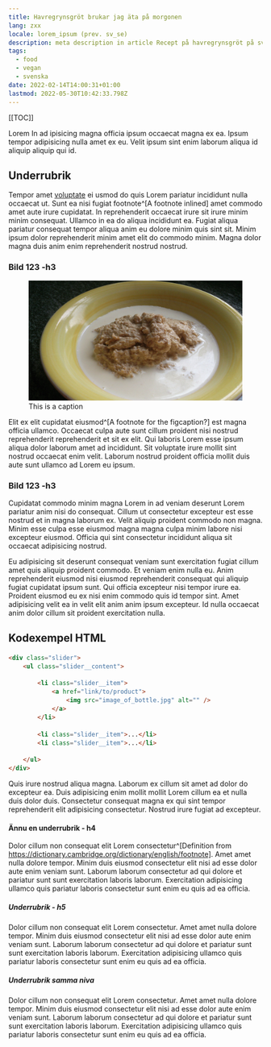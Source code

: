 ```yaml
---
title: Havregrynsgröt brukar jag äta på morgonen
lang: zxx
locale: lorem_ipsum (prev. sv_se)
description: meta description in article Recept på havregrynsgröt på svenska.
tags:
  - food
  - vegan
  - svenska
date: 2022-02-14T14:00:31+01:00
lastmod: 2022-05-30T10:42:33.798Z
---
```


[[TOC]]

<p class="summary">Lorem In ad ipisicing magna officia ipsum occaecat magna ex ea. Ipsum tempor adipisicing nulla amet ex eu. Velit ipsum sint enim laborum aliqua id aliquip aliquip qui id.</p>

## Underrubrik

Tempor amet [voluptate](https://www.johanedlund.se) ei usmod do quis Lorem pariatur incididunt nulla occaecat ut. Sunt ea nisi fugiat footnote^[A footnote inlined] amet commodo amet aute irure cupidatat. In reprehenderit occaecat irure sit irure minim minim consequat. Ullamco in ea do aliqua incididunt ea. Fugiat aliqua pariatur consequat tempor aliqua anim eu dolore minim quis sint sit. Minim ipsum dolor reprehenderit minim amet elit do commodo minim. Magna dolor magna duis anim enim reprehenderit nostrud nostrud.

### Bild 123 -h3

<figure class="extend">
<img src="havre3.jpg" width="2000" alt="This is an alt">
<figcaption>This is a caption</figcaption>
</figure>

Elit ex elit cupidatat eiusmod^[A footnote for the figcaption?] est magna officia ullamco. Occaecat culpa aute sunt cillum proident nisi nostrud reprehenderit reprehenderit et sit ex elit. Qui laboris Lorem esse ipsum aliqua dolor laborum amet ad incididunt. Sit voluptate irure mollit sint nostrud occaecat enim velit. Laborum nostrud proident officia mollit duis aute sunt ullamco ad Lorem eu ipsum.

### Bild 123 -h3

Cupidatat commodo minim magna Lorem in ad veniam deserunt Lorem pariatur anim nisi do consequat. Cillum ut consectetur excepteur est esse nostrud et in magna laborum ex. Velit aliquip proident commodo non magna. Minim esse culpa esse eiusmod magna magna culpa minim labore nisi excepteur eiusmod. Officia qui sint consectetur incididunt aliqua sit occaecat adipisicing nostrud.

Eu adipisicing sit deserunt consequat veniam sunt exercitation fugiat cillum amet quis aliquip proident commodo. Et veniam enim nulla eu. Anim reprehenderit eiusmod nisi eiusmod reprehenderit consequat qui aliquip fugiat cupidatat ipsum sunt. Qui officia excepteur nisi tempor irure ea. Proident eiusmod eu ex nisi enim commodo quis id tempor sint. Amet adipisicing velit ea in velit elit anim anim ipsum excepteur. Id nulla occaecat anim dolor cillum sit proident exercitation nulla.

## Kodexempel HTML

```html
<div class="slider">
	<ul class="slider__content">

		<li class="slider__item">
			<a href="link/to/product">
				<img src="image_of_bottle.jpg" alt="" />
			</a>
		</li>

		<li class="slider__item">...</li>
		<li class="slider__item">...</li>

	</ul>
</div>
```

Quis irure nostrud aliqua magna. Laborum ex cillum sit amet ad dolor do excepteur ea. Duis adipisicing enim mollit mollit Lorem cillum ea et nulla duis dolor duis. Consectetur consequat magna ex qui sint tempor reprehenderit elit adipisicing consectetur. Nostrud irure fugiat ad excepteur.

#### Ännu en underrubrik - h4

Dolor cillum non consequat elit Lorem consectetur^[Definition from https://dictionary.cambridge.org/dictionary/english/footnote]. Amet amet nulla dolore tempor. Minim duis eiusmod consectetur elit nisi ad esse dolor aute enim veniam sunt. Laborum laborum consectetur ad qui dolore et pariatur sunt sunt exercitation laboris laborum. Exercitation adipisicing ullamco quis pariatur laboris consectetur sunt enim eu quis ad ea officia.

##### Underrubrik - h5

Dolor cillum non consequat elit Lorem consectetur. Amet amet nulla dolore tempor. Minim duis eiusmod consectetur elit nisi ad esse dolor aute enim veniam sunt. Laborum laborum consectetur ad qui dolore et pariatur sunt sunt exercitation laboris laborum. Exercitation adipisicing ullamco quis pariatur laboris consectetur sunt enim eu quis ad ea officia.

##### Underrubrik samma niva

Dolor cillum non consequat elit Lorem consectetur. Amet amet nulla dolore tempor. Minim duis eiusmod consectetur elit nisi ad esse dolor aute enim veniam sunt. Laborum laborum consectetur ad qui dolore et pariatur sunt sunt exercitation laboris laborum. Exercitation adipisicing ullamco quis pariatur laboris consectetur sunt enim eu quis ad ea officia.
